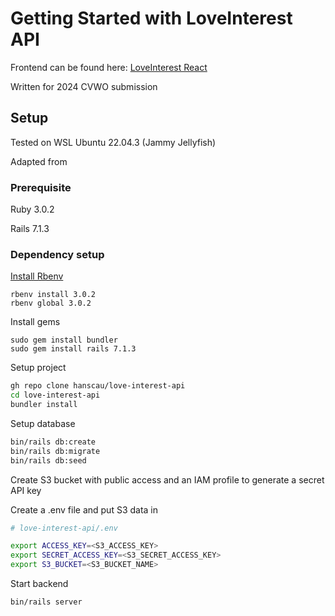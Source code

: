 # Getting Started with LoveInterest API

Frontend can be found here: [LoveInterest React](https://github.com/hanscau/love-interest)

Written for 2024 CVWO submission

## Setup

Tested on WSL Ubuntu 22.04.3 (Jammy Jellyfish)

Adapted from

### Prerequisite

Ruby 3.0.2

Rails 7.1.3

### Dependency setup

[Install Rbenv](https://github.com/rbenv/rbenv#basic-git-checkout)

```
rbenv install 3.0.2
rbenv global 3.0.2
```

Install gems

```
sudo gem install bundler
sudo gem install rails 7.1.3
```

Setup project

```bash
gh repo clone hanscau/love-interest-api
cd love-interest-api
bundler install
```

Setup database

```bash
bin/rails db:create
bin/rails db:migrate
bin/rails db:seed
```

Create S3 bucket with public access and an IAM profile to generate a secret API key

Create a .env file and put S3 data in

```bash
# love-interest-api/.env

export ACCESS_KEY=<S3_ACCESS_KEY>
export SECRET_ACCESS_KEY=<S3_SECRET_ACCESS_KEY>
export S3_BUCKET=<S3_BUCKET_NAME>
```

Start backend

```bash
bin/rails server
```
